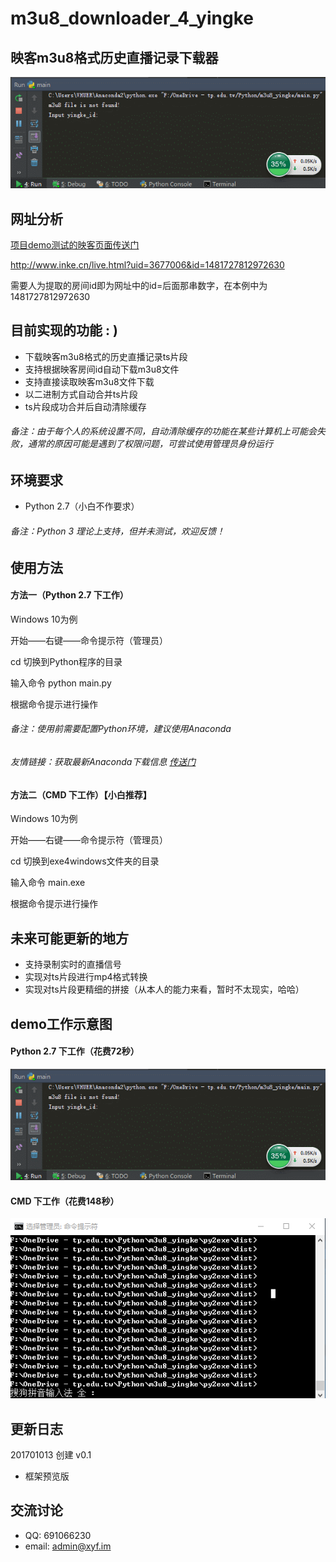# m3u8_downloader_4_yingke
## 映客m3u8格式历史直播记录下载器
![demo_gif](/img/demo4python.gif)

网址分析
------------
[项目demo测试的映客页面传送门](http://www.inke.cn/live.html?uid=3677006&id=1481727812972630)

http://www.inke.cn/live.html?uid=3677006&id=1481727812972630

需要人为提取的房间id即为网址中的id=后面那串数字，在本例中为1481727812972630

目前实现的功能 : )
------------
- 下载映客m3u8格式的历史直播记录ts片段
- 支持根据映客房间id自动下载m3u8文件
- 支持直接读取映客m3u8文件下载
- 以二进制方式自动合并ts片段
- ts片段成功合并后自动清除缓存

###### 备注：由于每个人的系统设置不同，自动清除缓存的功能在某些计算机上可能会失败，通常的原因可能是遇到了权限问题，可尝试使用管理员身份运行

环境要求
------------
- Python 2.7（小白不作要求）

###### 备注：Python 3 理论上支持，但并未测试，欢迎反馈！


使用方法
------------

#### 方法一（Python 2.7 下工作）
Windows 10为例

开始——右键——命令提示符（管理员）

cd 切换到Python程序的目录

输入命令 python main.py

根据命令提示进行操作

###### 备注：使用前需要配置Python环境，建议使用Anaconda
###### 友情链接：获取最新Anaconda下载信息 [传送门](https://www.continuum.io/downloads)

#### 方法二（CMD 下工作）【小白推荐】
Windows 10为例

开始——右键——命令提示符（管理员）

cd 切换到exe4windows文件夹的目录

输入命令 main.exe

根据命令提示进行操作

未来可能更新的地方
----------
- 支持录制实时的直播信号
- 实现对ts片段进行mp4格式转换
- 实现对ts片段更精细的拼接（从本人的能力来看，暂时不太现实，哈哈）

demo工作示意图
-----------

#### Python 2.7 下工作（花费72秒）
![demo_gif](/img/demo4python.gif)

#### CMD 下工作（花费148秒）
![demo_gif](/img/demo4cmd.gif)

更新日志
-----------
201701013 创建 v0.1

- 框架预览版

交流讨论
----------
- QQ: 691066230
- email: admin@xyf.im
